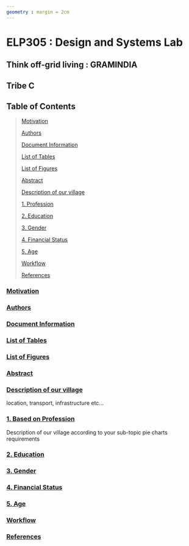 ```yaml
---
geometry : margin = 2cm
---
```


# ELP305 : Design and Systems Lab   
## Think off-grid living : GRAMINDIA  
## Tribe C

## Table of Contents 

> [Motivation](#Motivation)
> 
> [Authors](#Authors)
>
> [Document Information](#document-information)
>
> [List of Tables](#list-of-tables)
> 
> [List of Figures](#list-of-figures)
> 
> [Abstract](#abstract)
>
> [Description of our village](#introduction)
>
> [1. Profession](#1-profession)
> 
> [2. Education](#2-education)
>
> [3. Gender](#3-gender)
> 
> [4. Financial Status](#4-financial-status)
> 
> [5. Age](#5-age)
> 
> [Workflow](#workflow)
>
> [References](#references)
>


### [Motivation](#table-of-contents)



### [Authors](#table-of-contents)



### [Document Information](#table-of-contents)



### [List of Tables](#table-of-contents)



### [List of Figures](#table-of-contents)





### [Abstract](#table-of-contents)



### [Description of our village](#table-of-contents)
location, transport, infrastructure etc...


### [1. Based on Profession](#table-of-contents)

Description of our village according to your sub-topic
pie charts 
requirements


### [2. Education](#table-of-contents)




### [3. Gender](#table-of-contents)



### [4. Financial Status](#table-of-contents)




### [5. Age](#table-of-contents)








### [Workflow](#table-of-contents)



### [References](#table-of-contents)
